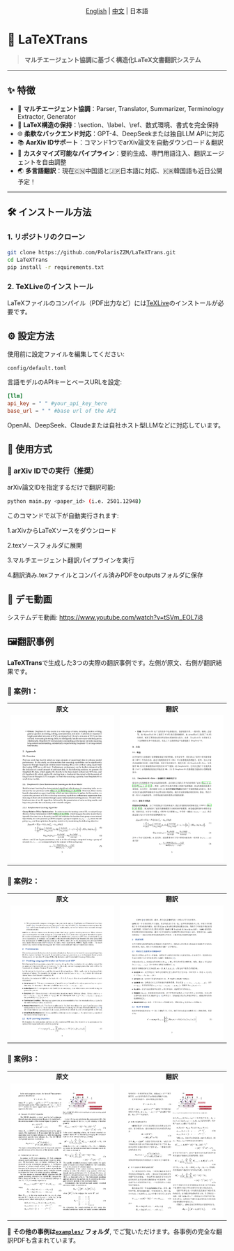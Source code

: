 <div align="center">

[English](README.md) | [中文](README_CH.md) | 日本語

</div>

# 🚀 LaTeXTrans

> **マルチエージェント協調に基づく構造化LaTeX文書翻訳システム**

---

## ✨ 特徴

- 🧠 **マルチエージェント協調**：Parser, Translator, Summarizer, Terminology Extractor, Generator  
- 📄 **LaTeX構造の保持**：\section、\label、\ref、数式環境、書式を完全保持  
- 🌐 **柔軟なバックエンド対応**：GPT-4、DeepSeekまたは独自LLM APIに対応 
- 📚 **AarXiv IDサポート**：コマンド1つでarXiv論文を自動ダウンロード＆翻訳 
- 🧰 **カスタマイズ可能なパイプライン**：要約生成、専門用語注入、翻訳エージェントを自由調整 
- 🌏 **多言語翻訳**：現在🇨🇳中国語と🇯🇵日本語に対応、🇰🇷韓国語も近日公開予定！

---

## 🛠️ インストール方法

### 1. リポジトリのクローン

```bash
git clone https://github.com/PolarisZZM/LaTeXTrans.git
cd LaTeXTrans
pip install -r requirements.txt
```

### 2. TeXLiveのインストール

LaTeXファイルのコンパイル（PDF出力など）には[TeXLive](https://www.tug.org/texlive/)のインストールが必要です。
## ⚙️ 設定方法

使用前に設定ファイルを編集してください:

```arduino
config/default.toml
```


言語モデルのAPIキーとベースURLを設定:

```toml
[llm]
api_key = " " #your_api_key_here
base_url = " " #base url of the API
```

OpenAI、DeepSeek、Claudeまたは自社ホスト型LLMなどに対応しています。

## 🚀 使用方式

### 🔹 arXiv IDでの実行（推奨）

arXiv論文IDを指定するだけで翻訳可能:

```bash
python main.py <paper_id> (i.e. 2501.12948)
```

このコマンドで以下が自動実行されます:

1.arXivからLaTeXソースをダウンロード

2.texソースフォルダに展開

3.マルチエージェント翻訳パイプラインを実行

4.翻訳済み.texファイルとコンパイル済みPDFをoutputsフォルダに保存

## 💬 デモ動画

システムデモ動画: https://www.youtube.com/watch?v=tSVm_EOL7i8

## 🖼️翻訳事例

**LaTeXTrans**で生成した3つの実際の翻訳事例です。左側が原文、右側が翻訳結果です。

### 📄  案例1：

<table>
  <tr>
    <td align="center"><b>原文</b></td>
    <td align="center"><b>翻訳</b></td>
  </tr>
  <tr>
    <td><img src="examples/case1src.png" width="100%"></td>
    <td><img src="examples/case1ch.png" width="100%"></td>
  </tr>
</table>

### 📄  案例2：

<table>
  <tr>
    <td align="center"><b>原文</b></td>
    <td align="center"><b>翻訳</b></td>
  </tr>
  <tr>
    <td><img src="examples/case2src.png" width="100%"></td>
    <td><img src="examples/case2ch.png" width="100%"></td>
  </tr>
</table>

### 📄 案例3：

<table>
  <tr>
    <td align="center"><b>原文</b></td>
    <td align="center"><b>翻訳</b></td>
  </tr>
  <tr>
    <td><img src="examples/case3src.png" width="100%"></td>
    <td><img src="examples/case3ch.png" width="100%"></td>
  </tr>
</table>


📂 **その他の事例は[`examples/`](examples/) フォルダ**, でご覧いただけます。各事例の完全な翻訳PDFも含まれています。